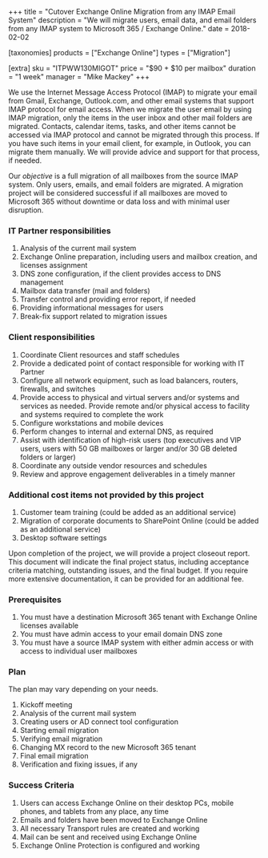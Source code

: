 +++
title = "Cutover Exchange Online Migration from any IMAP Email System"
description = "We will migrate users, email data, and email folders from any IMAP system to Microsoft 365 / Exchange Online."
date = 2018-02-02

[taxonomies]
products = ["Exchange Online"]
types = ["Migration"]

[extra]
sku = "ITPWW130MIGOT"
price = "$90 + $10 per mailbox"
duration = "1 week"
manager = "Mike Mackey"
+++

We use the Internet Message Access Protocol (IMAP) to migrate
your email from Gmail, Exchange, Outlook.com, and other email systems
that support IMAP protocol for email access. When we migrate
the user email by using IMAP migration, only the items in the
user inbox and other mail folders are migrated. Contacts, calendar
items, tasks, and other items cannot be accessed via IMAP
protocol and cannot be migrated through this process. If you have such
items in your email client, for example, in Outlook, you can migrate
them manually. We will provide advice and support for that process, if
needed.

Our *objective* is a full migration of all mailboxes from the source
IMAP system. Only users, emails, and email folders are migrated.
A migration project will be considered successful if all mailboxes are
moved to Microsoft 365 without downtime or data loss and with minimal user
disruption.

### IT Partner responsibilities

1.  Analysis of the current mail system
2.  Exchange Online preparation, including users and mailbox creation,
    and licenses assignment
3.  DNS zone configuration, if the client provides access to
    DNS management
4.  Mailbox data transfer (mail and folders)
5.  Transfer control and providing error report, if needed
6.  Providing informational messages for users
7.  Break-fix support related to migration issues

### Client responsibilities

1.  Coordinate Client resources and staff schedules
2.  Provide a dedicated point of contact responsible for working with IT
    Partner
3.  Configure all network equipment, such as load balancers, routers,
    firewalls, and switches
4.  Provide access to physical and virtual servers and/or systems and
    services as needed. Provide remote and/or physical access to
    facility and systems required to complete the work
5.  Configure workstations and mobile devices
6.  Perform changes to internal and external DNS, as required
7.  Assist with identification of high-risk users (top executives and
    VIP users, users with 50 GB mailboxes or larger and/or 30
    GB deleted folders or larger)
8.  Coordinate any outside vendor resources and schedules
9.  Review and approve engagement deliverables in a timely manner

### Additional cost items not provided by this project

1.  Customer team training (could be added as an additional service)
2.  Migration of corporate documents to SharePoint Online (could be
    added as an additional service)
3.  Desktop software settings

Upon completion of the project, we will provide a project closeout
report. This document will indicate the final project status, including
acceptance criteria matching, outstanding issues, and the final budget.
If you require more extensive documentation, it can be provided for an
additional fee.

### Prerequisites

1.  You must have a destination Microsoft 365 tenant with Exchange Online
    licenses available
2.  You must have admin access to your email domain DNS zone
3.  You must have a source IMAP system with either admin access
    or with access to individual user mailboxes

### Plan

The plan may vary depending on your needs.

1.  Kickoff meeting
2.  Analysis of the current mail system 
3.  Creating users or AD connect tool configuration
4.  Starting email migration
5.  Verifying email migration
6.  Changing MX record to the new Microsoft 365 tenant
7.  Final email migration
8.  Verification and fixing issues, if any

### Success Criteria

1.  Users can access Exchange Online on their desktop PCs, mobile phones,
    and tablets from any place, any time
2.  Emails and folders have been moved to Exchange Online
3.  All necessary Transport rules are created and working
4.  Mail can be sent and received using Exchange Online
5.  Exchange Online Protection is configured and working
